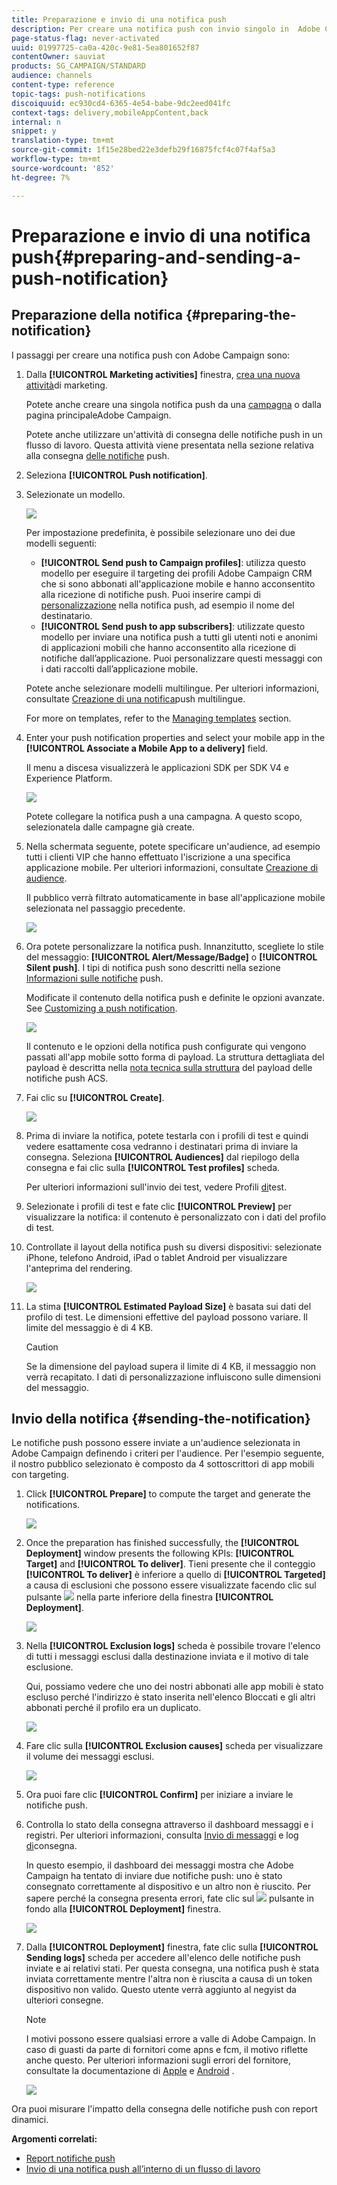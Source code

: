 ```yaml
---
title: Preparazione e invio di una notifica push
description: Per creare una notifica push con invio singolo in  Adobe Campaign, effettuate le seguenti operazioni.
page-status-flag: never-activated
uuid: 01997725-ca0a-420c-9e81-5ea801652f87
contentOwner: sauviat
products: SG_CAMPAIGN/STANDARD
audience: channels
content-type: reference
topic-tags: push-notifications
discoiquuid: ec930cd4-6365-4e54-babe-9dc2eed041fc
context-tags: delivery,mobileAppContent,back
internal: n
snippet: y
translation-type: tm+mt
source-git-commit: 1f15e28bed22e3defb29f16875fcf4c07f4af5a3
workflow-type: tm+mt
source-wordcount: '852'
ht-degree: 7%

---
```



# Preparazione e invio di una notifica push{#preparing-and-sending-a-push-notification}

## Preparazione della notifica {#preparing-the-notification}

I passaggi per creare una notifica push con  Adobe Campaign sono:

1. Dalla **[!UICONTROL Marketing activities]** finestra, [crea una nuova attività](../../start/using/marketing-activities.md#creating-a-marketing-activity)di marketing.

   Potete anche creare una singola notifica push da una [campagna](../../start/using/marketing-activities.md#creating-a-marketing-activity) o dalla  pagina [](../../start/using/interface-description.md#home-page)principaleAdobe Campaign.

   Potete anche utilizzare un&#39;attività di consegna delle notifiche push in un flusso di lavoro. Questa attività viene presentata nella sezione relativa alla consegna [delle notifiche](../../automating/using/push-notification-delivery.md) push.

1. Seleziona **[!UICONTROL Push notification]**.
1. Selezionate un modello.

   ![](assets/push_notif_type.png)

   Per impostazione predefinita, è possibile selezionare uno dei due modelli seguenti:

   * **[!UICONTROL Send push to Campaign profiles]**: utilizza questo modello per eseguire il targeting dei profili Adobe Campaign CRM  che si sono abbonati all&#39;applicazione mobile e hanno acconsentito alla ricezione di notifiche push. Puoi inserire campi di [personalizzazione](../../designing/using/personalization.md#inserting-a-personalization-field) nella notifica push, ad esempio il nome del destinatario.
   * **[!UICONTROL Send push to app subscribers]**: utilizzate questo modello per inviare una notifica push a tutti gli utenti noti e anonimi di applicazioni mobili che hanno acconsentito alla ricezione di notifiche dall’applicazione. Puoi personalizzare questi messaggi con i dati raccolti dall’applicazione mobile.

   Potete anche selezionare modelli multilingue. Per ulteriori informazioni, consultate [Creazione di una notifica](../../channels/using/creating-a-multilingual-push-notification.md)push multilingue.

   For more on templates, refer to the [Managing templates](../../start/using/marketing-activity-templates.md) section.

1. Enter your push notification properties and select your mobile app in the **[!UICONTROL Associate a Mobile App to a delivery]** field.

   Il menu a discesa visualizzerà le applicazioni SDK per SDK V4 e  Experience Platform.

   ![](assets/push_notif_properties.png)

   Potete collegare la notifica push a una campagna. A questo scopo, selezionatela dalle campagne già create.

1. Nella schermata seguente, potete specificare un&#39;audience, ad esempio tutti i clienti VIP che hanno effettuato l&#39;iscrizione a una specifica applicazione mobile. Per ulteriori informazioni, consultate [Creazione di audience](../../audiences/using/creating-audiences.md).

   Il pubblico verrà filtrato automaticamente in base all&#39;applicazione mobile selezionata nel passaggio precedente.

   ![](assets/push_notif_audience.png)

1. Ora potete personalizzare la notifica push. Innanzitutto, scegliete lo stile del messaggio: **[!UICONTROL Alert/Message/Badge]** o **[!UICONTROL Silent push]**. I tipi di notifica push sono descritti nella sezione [Informazioni sulle notifiche](../../channels/using/about-push-notifications.md) push.

   Modificate il contenuto della notifica push e definite le opzioni avanzate. See [Customizing a push notification](../../channels/using/customizing-a-push-notification.md).

   ![](assets/push_notif_content.png)

   Il contenuto e le opzioni della notifica push configurate qui vengono passati all&#39;app mobile sotto forma di payload. La struttura dettagliata del payload è descritta nella [nota tecnica sulla struttura](https://docs.adobe.com/content/help/it-IT/campaign-standard/using/communication-channels/push-notifications/push-payload.html) del payload delle notifiche push ACS.

1. Fai clic su **[!UICONTROL Create]**.

   ![](assets/push_notif_content_2.png)

1. Prima di inviare la notifica, potete testarla con i profili di test e quindi vedere esattamente cosa vedranno i destinatari prima di inviare la consegna. Seleziona **[!UICONTROL Audiences]** dal riepilogo della consegna e fai clic sulla **[!UICONTROL Test profiles]** scheda.

   Per ulteriori informazioni sull&#39;invio dei test, vedere Profili [di](../../sending/using/sending-proofs.md)test.

1. Selezionate i profili di test e fate clic **[!UICONTROL Preview]** per visualizzare la notifica: il contenuto è personalizzato con i dati del profilo di test.
1. Controllate il layout della notifica push su diversi dispositivi: selezionate iPhone, telefono Android, iPad o tablet Android per visualizzare l&#39;anteprima del rendering.

   ![](assets/push_notif_preview.png)

1. La stima **[!UICONTROL Estimated Payload Size]** è basata sui dati del profilo di test. Le dimensioni effettive del payload possono variare. Il limite del messaggio è di 4 KB.

   >[!CAUTION]
   >
   >Se la dimensione del payload supera il limite di 4 KB, il messaggio non verrà recapitato. I dati di personalizzazione influiscono sulle dimensioni del messaggio.

## Invio della notifica {#sending-the-notification}

Le notifiche push possono essere inviate a un&#39;audience selezionata in  Adobe Campaign definendo i criteri per l&#39;audience. Per l&#39;esempio seguente, il nostro pubblico selezionato è composto da 4 sottoscrittori di app mobili con targeting.

1. Click **[!UICONTROL Prepare]** to compute the target and generate the notifications.

   ![](assets/push_send_1.png)

1. Once the preparation has finished successfully, the **[!UICONTROL Deployment]** window presents the following KPIs: **[!UICONTROL Target]** and **[!UICONTROL To deliver]**. Tieni presente che il conteggio **[!UICONTROL To deliver]** è inferiore a quello di **[!UICONTROL Targeted]** a causa di esclusioni che possono essere visualizzate facendo clic sul pulsante ![](assets/lp_link_properties.png) nella parte inferiore della finestra **[!UICONTROL Deployment]**.

   ![](assets/push_send_2.png)

1. Nella **[!UICONTROL Exclusion logs]** scheda è possibile trovare l&#39;elenco di tutti i messaggi esclusi dalla destinazione inviata e il motivo di tale esclusione.

   Qui, possiamo vedere che uno dei nostri abbonati alle app mobili è stato escluso perché l&#39;indirizzo è stato inserita nell&#39;elenco Bloccati e gli altri abbonati perché il profilo era un duplicato.

   ![](assets/push_send_5.png)

1. Fare clic sulla **[!UICONTROL Exclusion causes]** scheda per visualizzare il volume dei messaggi esclusi.

   ![](assets/push_send_7.png)

1. Ora puoi fare clic **[!UICONTROL Confirm]** per iniziare a inviare le notifiche push.
1. Controlla lo stato della consegna attraverso il dashboard messaggi e i registri. Per ulteriori informazioni, consulta [Invio di messaggi](../../sending/using/confirming-the-send.md) e log [di](../../sending/using/monitoring-a-delivery.md#delivery-logs)consegna.

   In questo esempio, il dashboard dei messaggi mostra che  Adobe Campaign ha tentato di inviare due notifiche push: uno è stato consegnato correttamente al dispositivo e un altro non è riuscito. Per sapere perché la consegna presenta errori, fate clic sul ![](assets/lp_link_properties.png) pulsante in fondo alla **[!UICONTROL Deployment]** finestra.

   ![](assets/push_send_4.png)

1. Dalla **[!UICONTROL Deployment]** finestra, fate clic sulla **[!UICONTROL Sending logs]** scheda per accedere all&#39;elenco delle notifiche push inviate e ai relativi stati. Per questa consegna, una notifica push è stata inviata correttamente mentre l&#39;altra non è riuscita a causa di un token dispositivo non valido. Questo utente verrà aggiunto al negyist da ulteriori consegne.

   >[!NOTE]
   >
   >I motivi possono essere qualsiasi errore a valle di  Adobe Campaign. In caso di guasti da parte di fornitori come apns e fcm, il motivo riflette anche questo. Per ulteriori informazioni sugli errori del fornitore, consultate la documentazione di [Apple](https://developer.apple.com/library/content/documentation/NetworkingInternet/Conceptual/RemoteNotificationsPG/CommunicatingwithAPNs.html) e [Android](https://firebase.google.com/docs/cloud-messaging/http-server-ref) .

   ![](assets/push_send_6.png)

Ora puoi misurare l&#39;impatto della consegna delle notifiche push con report dinamici.

**Argomenti correlati:**

* [Report notifiche push](../../reporting/using/push-notification-report.md)
* [Invio di una notifica push all’interno di un flusso di lavoro](../../automating/using/push-notification-delivery.md)

